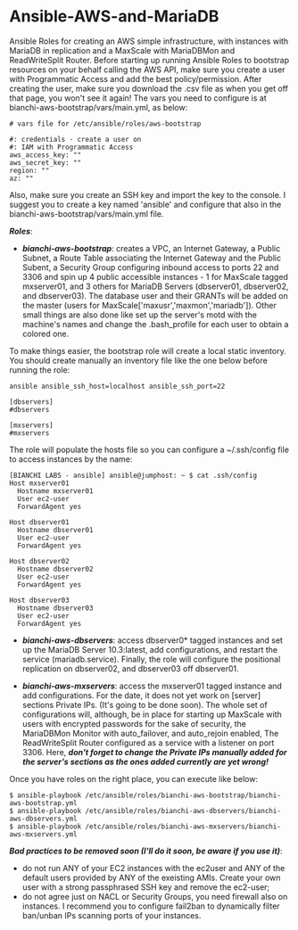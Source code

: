 # Ansible-AWS-and-MariaDB
Ansible Roles for creating an AWS simple infrastructure, with instances with MariaDB in replication and a MaxScale with MariaDBMon and ReadWriteSplit Router. Before starting up running Ansible Roles to bootstrap resources on your behalf calling the AWS API, make sure you create a user with Programmatic Access and add the best policy/permission. After creating the user, make sure you download the .csv file as when you get off that page, you won't see it again! The vars you need to configure is at bianchi-aws-bootstrap/vars/main.yml, as below:

```
# vars file for /etc/ansible/roles/aws-bootstrap

#: credentials - create a user on 
#: IAM with Programmatic Access
aws_access_key: ""
aws_secret_key: ""
region: ""
az: ""
```
Also, make sure you create an SSH key and import the key to the console.  I suggest you to create a key named 'ansible' and configure that also in the bianchi-aws-bootstrap/vars/main.yml file.

***Roles***:

- ***bianchi-aws-bootstrap***: creates a VPC, an Internet Gateway, a Public Subnet, a Route Table associating the Internet Gateway and the Public Subent, a Security Group configuring inbound access to ports 22 and 3306 and spin up 4 public accessible instances - 1 for MaxScale tagged mxserver01, and 3 others for MariaDB Servers (dbserver01, dbserver02, and dbserver03). The database user and their GRANTs will be added on the master (users for MaxScale['maxusr','maxmon','mariadb']). Other small things are also done like set up the server's motd with the machine's names and change the .bash_profile for each user to obtain a colored one. 

To make things easier, the bootstrap role will create a local static inventory. You should create manually an inventory file like the one below before running the role:
```
ansible ansible_ssh_host=localhost ansible_ssh_port=22

[dbservers]
#dbservers

[mxservers]
#mxservers
```
The role will populate the hosts file so you can configure a ~/.ssh/config file to access instances by the name:
```
[BIANCHI LABS - ansible] ansible@jumphost: ~ $ cat .ssh/config
Host mxserver01
  Hostname mxserver01
  User ec2-user
  ForwardAgent yes

Host dbserver01
  Hostname dbserver01
  User ec2-user
  ForwardAgent yes

Host dbserver02
  Hostname dbserver02
  User ec2-user
  ForwardAgent yes

Host dbserver03
  Hostname dbserver03
  User ec2-user
  ForwardAgent yes
```  
- ***bianchi-aws-dbservers***: access dbserver0* tagged instances and set up the MariaDB Server 10.3:latest, add configurations, and restart the service (mariadb.service). Finally, the role will configure the positional replication on dbserver02, and dbserver03 off dbserver01.

- ***bianchi-aws-mxservers***: access the mxserver01 tagged instance and add configurations. For the date, it does not yet work on [server] sections Private IPs. (It's going to be done soon). The whole set of configurations will, although, be in place for starting up MaxScale with users with encrypted passwords for the sake of security, the MariaDBMon Monitor with auto_failover, and auto_rejoin enabled, The ReadWriteSplit Router configured as a service with a listener on port 3306. Here, ***don't forget to change the Private IPs manually added for the server's sections as the ones added currently are yet wrong!***

Once you have roles on the right place, you can execute like below:
```
$ ansible-playbook /etc/ansible/roles/bianchi-aws-bootstrap/bianchi-aws-bootstrap.yml
$ ansible-playbook /etc/ansible/roles/bianchi-aws-dbservers/bianchi-aws-dbservers.yml
$ ansible-playbook /etc/ansible/roles/bianchi-aws-mxservers/bianchi-aws-mxservers.yml
```
***Bad practices to be removed soon (I'll do it soon, be aware if you use it)***:

- do not run ANY of your EC2 instances with the ec2user and ANY of the default users provided by ANY of the exeisting AMIs. Create your own user with a strong passphrased SSH key and remove the ec2-user;
- do not agree just on NACL or Security Groups, you need firewall also on instances. I recommend you to configure fail2ban to dynamically filter ban/unban IPs scanning ports of your instances.
